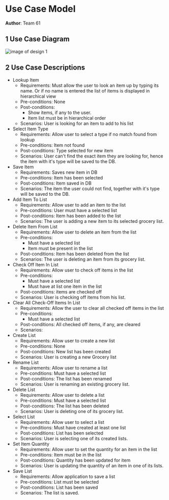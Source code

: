 # Use Case Model

**Author**: Team 61

## 1 Use Case Diagram
![image of design 1](https://github.gatech.edu/gt-omscs-se-2016fall/6300Fall16Team61/blob/ethomas32/GroupProject/Docs/use-case-diagram.png)

## 2 Use Case Descriptions

- Lookup Item
    - Requirements: Must allow the user to look an item up by typing its name. Or if no name is entered the list of items is displayed in hierarchical view
    - Pre-conditions: None
    - Post-conditions: 
        - Show items, if any to the user.
        - Item list must be in hierarchical order
    - Scenarios: User is looking for an item to add to his list
- Select Item Type
    - Requirements: Allow user to select a type if no match found from lookup
    - Pre-conditions: Item not found
    - Post-conditions: Type selected for new item
    - Scenarios: User can't find the exact item they are looking for, hence the item with it's type will be saved to the DB.
- Save Item
    - Requirements: Saves new item in DB
    - Pre-conditions: Item has been selected
    - Post-conditions: Item saved in DB
    - Scenarios: The item the user could not find, together with it's type will be saved to the DB.
- Add Item To List
    - Requirements: Allow user to add an item to the list
    - Pre-conditions: User must have a selected list
    - Post-conditions: Item has been added to the list
    - Scenarios: The user is adding a new item to its selected grocery list.
- Delete Item From List
    - Requirements: Allow user to delete an item from the list
    - Pre-conditions: 
        - Must have a selected list
        - Item must be present in the list
    - Post-conditions: Item has been deleted from the list
    - Scenarios: The user is deleting an item from its grocery list.
- Check Off Item In List
    - Requirements: Allow user to check off items in the list
    - Pre-conditions: 
        - Must have a selected list
        - Must have at list one item in the list
    - Post-conditions: items are checked off
    - Scenarios: User is checking off items from his list.
- Clear All Check-Off Items In List
    - Requirements: Allow the user to clear all checked off items in the list
    - Pre-conditions: 
        - Must have a selected list
    - Post-conditions: All checked off items, if any, are cleared
    - Scenarios: 
- Create List
    - Requirements: Allow user to create a new list
    - Pre-conditions: None
    - Post-conditions: New list has been created
    - Scenarios: User is creating a new Grocery list
- Rename List
    - Requirements: Allow user to rename a list
    - Pre-conditions: Must have a selected list
    - Post-conditions: The list has been renamed
    - Scenarios: User is renaming an existing grocery list.
- Delete List
    - Requirements: Allow user to delete a list 
    - Pre-conditions: Must have a selected list
    - Post-conditions: The list has been deleted
    - Scenarios: User is deleting one of its grocery list.
- Select List
    - Requirements: Allow user to select a list
    - Pre-conditions: Must have created at least one list
    - Post-conditions: List has been selected
    - Scenarios: User is selecting one of its created lists.
- Set Item Quantity
    - Requirements: Allow user to set the quantity for an item in the list
    - Pre-conditions: Item must be in the list
    - Post-conditions: Quantity has been updated for item
    - Scenarios: User is updating the quantity of an item in one of its lists.
- Save List
    - Requirements: Allow application to save a list
    - Pre-conditions: List must be selected
    - Post-conditions: List has been saved
    - Scenarios: The list is saved.
